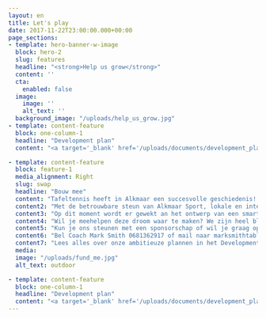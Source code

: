 ```yaml
---
layout: en
title: Let's play
date: 2017-11-22T23:00:00.000+00:00
page_sections:
- template: hero-banner-w-image
  block: hero-2
  slug: features
  headline: "<strong>Help us grow</strong>"
  content: ''
  cta:
    enabled: false
  image:
    image: ''
    alt_text: ''
  background_image: "/uploads/help_us_grow.jpg"
- template: content-feature
  block: one-column-1
  headline: "Development plan"
  content: "<a target='_blank' href='/uploads/documents/development_plan_nl.pdf'>Download our development plan</a>"

- template: content-feature
  block: feature-1
  media_alignment: Right
  slug: swap
  headline: "Bouw mee"
  content: "Tafeltennis heeft in Alkmaar een succesvolle geschiedenis! In de jaren tachtig was Hooge Huys (nu Alkmaar ’71) een van de sterkste clubs van Nederland. Tegenwoordig wordt er slecht recreatief tafeltennis gespeeld in Alkmaar en mist er het voordeel van een ruimte die fulltime beschikbaar is om in te trainen. In mei 2018 kwam een groep enthousiaste en ambitieuze mensen bij elkaar met het doel tafeltennis opnieuw op de kaart te zetten in Alkmaar en ver daarbuiten, onder de naam Ping Pong Alkmaar. Aanjager van dit ambitieuze initiatief is Mark Smith, een Engelse professionele speler en coach met veel ervaring in de ontwikkeling van locale sportverenigingen."
  content2: "Met de betrouwbare steun van Alkmaar Sport, lokale en internationale sponsoren, de vaste hulp van ouders van de jeugdleden en onze onmisbare vrijwilligers hebben we als doel om met Ping Pong Alkmaar het verschil te maken voor tafeltennis als sport en voor de rol van Alkmaar daarin."
  content3: "Op dit moment wordt er gewekt an het ontwerp van een smart building die dienst zal doen als trainingsruimte, clubhuis en sociale ontmoetingsplek. Een plek in Alkmaar waar iedereen welkom is om samen te sporten, mensen te ontmoeten en te genieten van alles dat een actief verenigingsleven te bieden heeft."
  content4: "Wil je meehelpen deze droom waar te maken? We zijn heel blij met grote en kleine donaties via onze GO FUND ME actie!"
  content5: "Kun je ons steunen met een sponsorschap of wil je graag op een andere manier bijdragen? We horen heel graag van je. "
  content6: "Bel Coach Mark Smith 0681362917 of mail naar marksmithtabletennis@gmail.com."
  content7: "Lees alles over onze ambitieuze plannen in het Development Plan 2021-2024"
  media:
  image: "/uploads/fund_me.jpg"
  alt_text: outdoor

- template: content-feature
  block: one-column-1
  headline: "Development plan"
  content: "<a target='_blank' href='/uploads/documents/development_plan_nl.pdf'>Download our development plan</a>"
---
```

